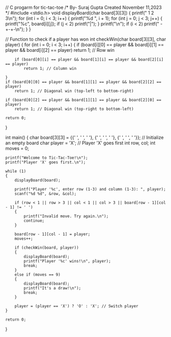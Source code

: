 // C progarm for tic-tac-toe
/*
  By- Suraj Gupta
  Created November 11,2023
*/
#include <stdio.h>
void displayBoard(char board[3][3])
{
    printf("  1 2 3\n");
    for (int i = 0; i < 3; i++)
    {
        printf("%d ", i + 1);
        for (int j = 0; j < 3; j++)
        {
            printf("%c", board[i][j]);
            if (j < 2)
                printf("|");
        }
        printf("\n");
        if (i < 2)
            printf("  -+-+-\n");
    }
}

// Function to check if a player has won
int checkWin(char board[3][3], char player)
{
    for (int i = 0; i < 3; i++)
    {
        if (board[i][0] == player && board[i][1] == player && board[i][2] == player)
            return 1; // Row win

        if (board[0][i] == player && board[1][i] == player && board[2][i] == player)
            return 1; // Column win

    }
    if (board[0][0] == player && board[1][1] == player && board[2][2] == player)
        return 1; // Diagonal win (top-left to bottom-right)

    if (board[0][2] == player && board[1][1] == player && board[2][0] == player)
        return 1; // Diagonal win (top-right to bottom-left)

    return 0;
}

int main()
{
    char board[3][3] = {{' ', ' ', ' '}, {' ', ' ', ' '}, {' ', ' ', ' '}}; // Initialize an empty board
    char player = 'X'; // Player 'X' goes first
    int row, col;
    int moves = 0;

    printf("Welcome to Tic-Tac-Toe!\n");
    printf("Player 'X' goes first.\n");

    while (1)
    {
        displayBoard(board);

        printf("Player '%c', enter row (1-3) and column (1-3): ", player);
        scanf("%d %d", &row, &col);

        if (row < 1 || row > 3 || col < 1 || col > 3 || board[row - 1][col - 1] != ' ')
        {
            printf("Invalid move. Try again.\n");
            continue;
        }

        board[row - 1][col - 1] = player;
        moves++;

        if (checkWin(board, player))
        {
            displayBoard(board);
            printf("Player '%c' wins!\n", player);
            break;
        }
        else if (moves == 9)
        {
            displayBoard(board);
            printf("It's a draw!\n");
            break;
        }

        player = (player == 'X') ? 'O' : 'X'; // Switch player
    }

    return 0;
}
